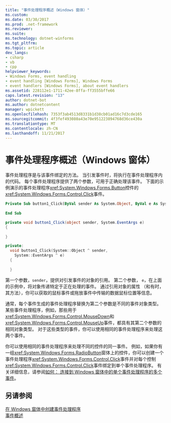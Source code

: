 ```yaml
---
title: "事件处理程序概述（Windows 窗体）"
ms.custom: 
ms.date: 03/30/2017
ms.prod: .net-framework
ms.reviewer: 
ms.suite: 
ms.technology: dotnet-winforms
ms.tgt_pltfrm: 
ms.topic: article
dev_langs:
- csharp
- vb
- cpp
helpviewer_keywords:
- Windows Forms, event handling
- event handling [Windows Forms], Windows Forms
- event handlers [Windows Forms], about event handlers
ms.assetid: 228112e1-1711-42ee-8ffa-ff3555bffe66
caps.latest.revision: "13"
author: dotnet-bot
ms.author: dotnetcontent
manager: wpickett
ms.openlocfilehash: 7353f3ab4513d8331b1d38cb01ad16c7d3cde165
ms.sourcegitcommit: 4f3fef493080a43e70e951223894768d36ce430a
ms.translationtype: MT
ms.contentlocale: zh-CN
ms.lasthandoff: 11/21/2017
---
```

# <a name="event-handlers-overview-windows-forms"></a>事件处理程序概述（Windows 窗体）
事件处理程序是与该事件绑定的方法。 当引发事件时，将执行在事件处理程序内的代码。 每个事件处理程序提供了两个参数，可用于正确处理该事件。 下面的示例演示的事件处理程序<xref:System.Windows.Forms.Button>控件的<xref:System.Windows.Forms.Control.Click>事件。  
  
```vb  
Private Sub button1_Click(ByVal sender As System.Object, ByVal e As System.EventArgs) Handles button1.Click  
  
End Sub  
```  
  
```csharp  
private void button1_Click(object sender, System.EventArgs e)   
{  
  
}  
```  
  
```cpp  
private:  
  void button1_Click(System::Object ^ sender,  
    System::EventArgs ^ e)  
  {  
  
  }  
```  
  
 第一个参数，`sender`，提供对引发事件的对象的引用。 第二个参数， `e`，在上面的示例中，将对象传递特定于正在处理的事件。 通过引用对象的属性 （和有时，其方法），你可以获取的鼠标事件或拖放事件中传输的数据鼠标位置等信息。  
  
 通常，每个事件生成的事件处理程序替换为第二个参数是不同的事件对象类型。 某些事件处理程序，例如，那些用于<xref:System.Windows.Forms.Control.MouseDown>和<xref:System.Windows.Forms.Control.MouseUp>事件，都具有其第二个参数的相同对象类型。 对于这些类型的事件，你可以使用相同的事件处理程序来处理这两个事件。  
  
 你可以使用相同的事件处理程序来处理不同的控件的同一事件。 例如，如果你有一组<xref:System.Windows.Forms.RadioButton>窗体上的控件，你可以创建一个事件处理程序<xref:System.Windows.Forms.Control.Click>事件并对每个控制<xref:System.Windows.Forms.Control.Click>事件绑定到单个事件处理程序。 有关详细信息，请参阅[如何： 连接到 Windows 窗体中的单个事件处理程序的多个事件](../../../docs/framework/winforms/how-to-connect-multiple-events-to-a-single-event-handler-in-windows-forms.md)。  
  
## <a name="see-also"></a>另请参阅  
 [在 Windows 窗体中创建事件处理程序](../../../docs/framework/winforms/creating-event-handlers-in-windows-forms.md)  
 [事件概述](../../../docs/framework/winforms/events-overview-windows-forms.md)
